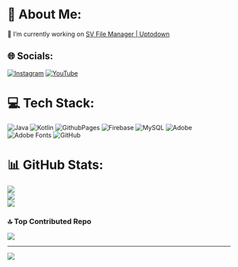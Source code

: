 # 💫 About Me:
🔭 I’m currently working on [SV File Manager | Uptodown](https://svfilemanager.en.uptodown.com/android)


## 🌐 Socials:
[![Instagram](https://img.shields.io/badge/Instagram-%23E4405F.svg?logo=Instagram&logoColor=white)](https://instagram.com/19savci) [![YouTube](https://img.shields.io/badge/YouTube-%23FF0000.svg?logo=YouTube&logoColor=white)](https://youtube.com/@OktaySavci) 

# 💻 Tech Stack:
![Java](https://img.shields.io/badge/java-%23ED8B00.svg?style=for-the-badge&logo=openjdk&logoColor=white) ![Kotlin](https://img.shields.io/badge/kotlin-%237F52FF.svg?style=for-the-badge&logo=kotlin&logoColor=white) ![GithubPages](https://img.shields.io/badge/github%20pages-121013?style=for-the-badge&logo=github&logoColor=white) ![Firebase](https://img.shields.io/badge/firebase-%23039BE5.svg?style=for-the-badge&logo=firebase) ![MySQL](https://img.shields.io/badge/mysql-4479A1.svg?style=for-the-badge&logo=mysql&logoColor=white) ![Adobe](https://img.shields.io/badge/adobe-%23FF0000.svg?style=for-the-badge&logo=adobe&logoColor=white) ![Adobe Fonts](https://img.shields.io/badge/Adobe%20Fonts-000B1D.svg?style=for-the-badge&logo=Adobe%20Fonts&logoColor=white) ![GitHub](https://img.shields.io/badge/github-%23121011.svg?style=for-the-badge&logo=github&logoColor=white)
# 📊 GitHub Stats:
![](https://github-readme-stats.vercel.app/api?username=oktaysavci&theme=radical&hide_border=false&include_all_commits=false&count_private=false)<br/>
![](https://github-readme-streak-stats.herokuapp.com/?user=oktaysavci&theme=radical&hide_border=false)<br/>
![](https://github-readme-stats.vercel.app/api/top-langs/?username=oktaysavci&theme=radical&hide_border=false&include_all_commits=false&count_private=false&layout=compact)

### 🔝 Top Contributed Repo
![](https://github-contributor-stats.vercel.app/api?username=oktaysavci&limit=5&theme=radical&combine_all_yearly_contributions=true)

---
[![](https://visitcount.itsvg.in/api?id=oktaysavci&icon=3&color=6)](https://visitcount.itsvg.in)

<!-- Proudly created with GPRM ( https://gprm.itsvg.in ) -->
